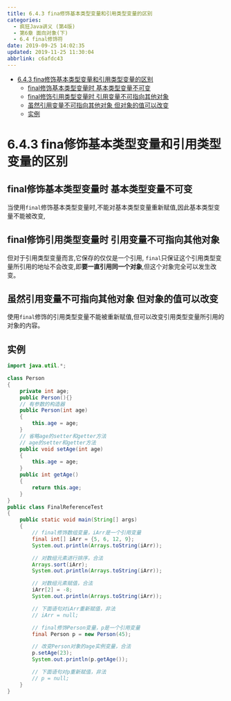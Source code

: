 ```yaml
---
title: 6.4.3 fina修饰基本类型变量和引用类型变量的区别
categories: 
  - 疯狂Java讲义 (第4版)
  - 第6章 面向对象(下)
  - 6.4 final修饰符
date: 2019-09-25 14:02:35
updated: 2019-11-25 11:30:04
abbrlink: c6afdc43
---
```

<div id='my_toc'>

- [6.4.3 fina修饰基本类型变量和引用类型变量的区别](/JavaReadingNotes/c6afdc43/#6-4-3-fina修饰基本类型变量和引用类型变量的区别)
    - [final修饰基本类型变量时 基本类型变量不可变](/JavaReadingNotes/c6afdc43/#final修饰基本类型变量时-基本类型变量不可变)
    - [final修饰引用类型变量时 引用变量不可指向其他对象](/JavaReadingNotes/c6afdc43/#final修饰引用类型变量时-引用变量不可指向其他对象)
    - [虽然引用变量不可指向其他对象 但对象的值可以改变](/JavaReadingNotes/c6afdc43/#虽然引用变量不可指向其他对象-但对象的值可以改变)
    - [实例](/JavaReadingNotes/c6afdc43/#实例)

</div>
<!--more-->
<script>if (navigator.platform.toLowerCase() == 'win32'){document.getElementById('my_toc').style.display = 'none';}</script>

<!--end-->
<!--SSTStart-->
# 6.4.3 fina修饰基本类型变量和引用类型变量的区别 #
## final修饰基本类型变量时 基本类型变量不可变 ##
当使用`final`修饰基本类型变量时,不能对基本类型变量重新赋值,因此基本类型变量不能被改变,
## final修饰引用类型变量时 引用变量不可指向其他对象 ##
但对于引用类型变量而言,它保存的仅仅是一个引用, `final`只保证这个引用类型变量所引用的地址不会改变,即**要一直引用同一个对象**,但这个对象完全可以发生改变。
## 虽然引用变量不可指向其他对象 但对象的值可以改变 ##
使用`final`修饰的引用类型变量不能被重新赋值,但可以改变引用类型变量所引用的对象的内容。
<!--SSTStop-->
## 实例 ##
```java
import java.util.*;

class Person
{
	private int age;
	public Person(){}
	// 有参数的构造器
	public Person(int age)
	{
		this.age = age;
	}
	// 省略age的setter和getter方法
	// age的setter和getter方法
	public void setAge(int age)
	{
		this.age = age;
	}
	public int getAge()
	{
		return this.age;
	}
}
public class FinalReferenceTest
{
	public static void main(String[] args)
	{
		// final修饰数组变量，iArr是一个引用变量
		final int[] iArr = {5, 6, 12, 9};
		System.out.println(Arrays.toString(iArr));

		// 对数组元素进行排序，合法
		Arrays.sort(iArr);
		System.out.println(Arrays.toString(iArr));

		// 对数组元素赋值，合法
		iArr[2] = -8;
		System.out.println(Arrays.toString(iArr));

		// 下面语句对iArr重新赋值，非法
		// iArr = null;

		// final修饰Person变量，p是一个引用变量
		final Person p = new Person(45);

		// 改变Person对象的age实例变量，合法
		p.setAge(23);
		System.out.println(p.getAge());

		// 下面语句对p重新赋值，非法
		// p = null;
	}
}
```

